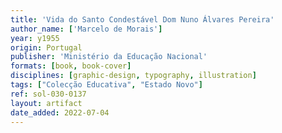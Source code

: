 ```yaml
---
title: 'Vida do Santo Condestável Dom Nuno Álvares Pereira'
author_name: ['Marcelo de Morais']
year: y1955
origin: Portugal
publisher: 'Ministério da Educação Nacional'
formats: [book, book-cover]
disciplines: [graphic-design, typography, illustration]
tags: ["Colecção Educativa", "Estado Novo"]
ref: sol-030-0137
layout: artifact
date_added: 2022-07-04
---
```

